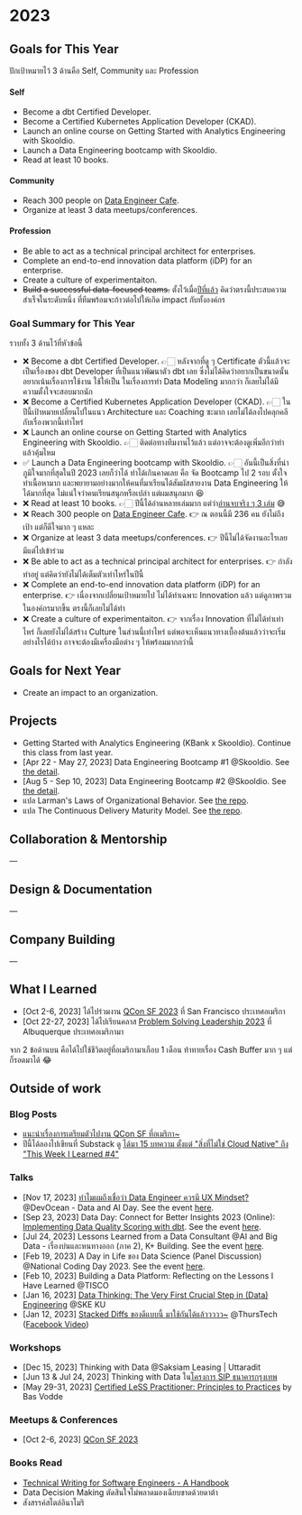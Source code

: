 # 2023

## Goals for This Year

ปักเป้าหมายไว้ 3 ด้านคือ Self, Community และ Profession

#### Self

* Become a dbt Certified Developer.
* Become a Certified Kubernetes Application Developer (CKAD).
* Launch an online course on Getting Started with Analytics Engineering with
  Skooldio.
* Launch a Data Engineering bootcamp with Skooldio.
* Read at least 10 books.

#### Community

* Reach 300 people on [Data Engineer Cafe](https://discuss.dataengineercafe.io/).
* Organize at least 3 data meetups/conferences.

#### Profession

* Be able to act as a technical principal architect for enterprises.
* Complete an end-to-end innovation data platform (iDP) for an enterprise.
* Create a culture of experimentaiton.
* ~~Build a successful data-focused teams.~~ ตั้งไว้เมื่อ[ปีที่แล้ว](./2022.md)
  คิดว่าตรงนี้ประสบความสำเร็จในระดับหนึ่ง ที่ทีมพร้อมจะก้าวต่อไปให้เกิด impact กับทั้งองค์กร

### Goal Summary for This Year

รวบทั้ง 3 ด้านไว้ที่หัวข้อนี้

* ❌ Become a dbt Certified Developer. 👉🏻 หลังจากที่ดู ๆ Certificate ตัวนี้แล้วจะเป็นเรื่องของ dbt Developer ที่เป็นแนวพัฒนาตัว dbt เลย ซึ่งไม่ได้คิดว่าอยากเป็นขนาดนั้น อยากเน้นเรื่องการใช้งาน ใช้ให้เป็น ในเรื่องการทำ Data Modeling มากกว่า ก็เลยไม่ได้มีความตั้งใจจะสอบมากนัก
* ❌ Become a Certified Kubernetes Application Developer (CKAD). 👉🏻 ในปีนี้เป้าหมายเปลี่ยนไปในแนว Architecture และ Coaching ซะมาก เลยไม่ได้ลงไปคลุกคลีกับเรื่องพวกนี้เท่าไหร่
* ❌ Launch an online course on Getting Started with Analytics Engineering with
  Skooldio. 👉🏻 ติดต่อทางทีมงานไว้แล้ว แต่อาจจะต้องดูเพิ่มอีกว่าทำแล้วคุ้มไหม
* ✅ Launch a Data Engineering bootcamp with Skooldio. 👉🏻 อันนี้เป็นสิ่งที่น่าภูมิใจมากที่สุดในปี 2023 เลยก็ว่าได้ ทำได้เกินคาดเลย คือ จัด Bootcamp ไป 2 รอบ ตั้งใจทำเนื้อหามาก และพยายามอย่างมากให้คนที่มาเรียนได้สัมผัสสายงาน Data Engineering ให้ได้มากที่สุด ไม่แน่ใจว่าคนเรียนสนุกหรือเปล่า แต่ผมสนุกมาก 😆
* ❌ Read at least 10 books. 👉🏻 ปีนี้ได้อ่านหลายเล่มมาก แต่ว่า[อ่านจบจริง ๆ 3 เล่ม](#books-read) 😅
* ❌ Reach 300 people on [Data Engineer Cafe](https://discuss.dataengineercafe.io/). 👉 ณ ตอนนี้มี 236 คน ยังไม่ถึงเป้า แต่ก็ดีใจมาก ๆ แหละ
* ❌ Organize at least 3 data meetups/conferences. 👉 ปีนี้ไม่ได้จัดงานอะไรเลย มีแต่ไปเข้าร่วม
* ❌ Be able to act as a technical principal architect for enterprises. 👉 กำลังทำอยู่ แต่คิดว่ายังไม่ได้เต็มตัวเท่าไหร่ในปีนี้
* ❌ Complete an end-to-end innovation data platform (iDP) for an enterprise. 👉 เนื่องจากเปลี่ยนเป้าหมายไป ไม่ได้ทำเฉพาะ Innovation แล้ว แต่ดูภาพรวมในองค์กรมากขึ้น ตรงนี้ก็เลยไม่ได้ทำ
* ❌ Create a culture of experimentaiton. 👉 จากเรื่อง Innovation ที่ไม่ได้ทำเท่าไหร่ ก็เลยยังไม่ได้สร้าง Culture ในส่วนนี้เท่าไหร่ แต่พอจะเห็นแนวทางเบื้องต้นแล้วว่าจะเริ่มอย่างไรได้บ้าง อาจจะต้องมีเครื่องมือต่าง ๆ ให้พร้อมมากกว่านี้

## Goals for Next Year

* Create an impact to an organization.

## Projects

* Getting Started with Analytics Engineering (KBank x Skooldio). Continue this
  class from last year.
* [Apr 22 - May 27, 2023] Data Engineering Bootcamp #1 @Skooldio. See [the
  detail](https://landing.skooldio.com/data-engineering-bootcamp).
* [Aug 5 - Sep 10, 2023] Data Engineering Bootcamp #2 @Skooldio. See [the
  detail](https://landing.skooldio.com/data-engineering-bootcamp).
* แปล Larman's Laws of Organizational Behavior. See [the
  repo](https://github.com/oddsteam/larmans-laws-th).
* แปล The Continuous Delivery Maturity Model. See [the
  repo](https://github.com/oddsteam/the-continuous-delivery-maturity-model-th).

## Collaboration & Mentorship

—

## Design & Documentation

—

## Company Building

—

## What I Learned

* [Oct 2-6, 2023] ได้ไปร่วมงาน [QCon SF 2023](https://qconsf.com/) ที่ San
  Francisco ประเทศอเมริกา
* [Oct 22-27, 2023] ได้ไปเรียนคลาส [Problem Solving Leadership
  2023](https://www.congruentchange.com/problem-solving-leadership/) ที่
  Albuquerque ประเทศอเมริกามา

จาก 2 ข้อด้านบน คือได้ไปใช้ชีวิตอยู่ที่อเมริกามาเกือบ 1 เดือน ท้าทายเรื่อง Cash Buffer มาก ๆ แต่ก็รอดมาได้ 😂

## Outside of work

### Blog Posts

* [แนะนำเรื่องการเตรียมตัวไปงาน QCon SF ที่อเมริกา~](https://medium.com/odds-team/%E0%B9%81%E0%B8%99%E0%B8%B0%E0%B8%99%E0%B8%B3%E0%B9%80%E0%B8%A3%E0%B8%B7%E0%B9%88%E0%B8%AD%E0%B8%87%E0%B8%81%E0%B8%B2%E0%B8%A3%E0%B9%80%E0%B8%95%E0%B8%A3%E0%B8%B5%E0%B8%A2%E0%B8%A1%E0%B8%95%E0%B8%B1%E0%B8%A7%E0%B9%84%E0%B8%9B%E0%B8%87%E0%B8%B2%E0%B8%99-qcon-sf-%E0%B8%97%E0%B8%B5%E0%B9%88%E0%B8%AD%E0%B9%80%E0%B8%A1%E0%B8%A3%E0%B8%B4%E0%B8%81%E0%B8%B2-76fd94b18ab0)
* ปีนี้ได้ลองไปเขียนที่ Substack ดู [ได้มา 15 บทความ ตั้งแต่ "สิ่งที่ไม่ใช่ Cloud Native" ถึง "This Week I Learned #4"](https://kanouivirach.substack.com/archive?sort=new)

### Talks

* [Nov 17, 2023] [ทำไมผมถึงเชื่อว่า Data Engineer ควรมี UX
  Mindset?](https://www.canva.com/design/DAFzuqhQ2oo/iW8Ld0YV0orkKz9DUOhdOg/edit?utm_content=DAFzuqhQ2oo&utm_campaign=designshare&utm_medium=link2&utm_source=sharebutton)
  @DevOcean - Data and AI Day. See the event
  [here](https://www.eventpop.me/e/16544).
* [Sep 23, 2023] Data Day: Connect for Better Insights 2023 (Online):
  [Implementing Data Quality Scoring with
  dbt](https://docs.google.com/presentation/d/18YgDC1N6pmoZ7rEzFLTi8J6NpW1eZbnJHhmVyIs9nxU/edit?usp=sharing).
  See the event
  [here](https://www.facebook.com/Gangconnecter/posts/pfbid02JVfuAqiGJVn9oZ621nh4Zapc3beUfFh6iWuUUerDs3P14D77TB84zw8VW1qhhpF6l).
* [Jul 24, 2023] Lessons Learned from a Data Consultant @AI and Big Data -
  เรื่องบ่นและหนทางออก (ภาค 2), K+ Building. See the event
  [here](https://www.facebook.com/DataScienceTh/posts/pfbid02vusgy63cmLDp9mQttspAq3BGEjut53ezgUWf93g7dKLs5PwYQWwuGCD8ax5EwNeQl).
* [Feb 19, 2023] A Day in Life ของ Data Science (Panel Discussion) @National
  Coding Day 2023. See the event
  [here](https://www.facebook.com/events/669304444927170).
* [Feb 10, 2023] Building a Data Platform: Reflecting on the Lessons I Have
  Learned @TISCO
* [Jan 16, 2023] [Data Thinking: The Very First Crucial Step in (Data)
  Engineering](https://docs.google.com/presentation/d/1ZKsrY6VNh42dNiu3jHVvIamaNvrZS2F3VnrwdsvTs0U/edit?usp=sharing)
  @SKE KU
* [Jan 12, 2023] [Stacked Diffs ของดีแบบนี้
  มาใช้กันได้แล้ววววว~](https://docs.google.com/presentation/d/1IBngJdtA-9AGmhCQMD7AhvH8yMywxXmtmirAWPc6ygQ/edit?usp=sharing)
  @ThursTech ([Facebook
  Video](https://www.facebook.com/thurstech.th/videos/1877397855958450))

### Workshops

* [Dec 15, 2023] Thinking with Data @Saksiam Leasing | Uttaradit
* [Jun 13 & Jul 24, 2023] Thinking with Data ใน[โครงการ SIP
  ธนาคารกรุงเทพ](https://www.bangkokbank.com/th-TH/About-Us/Student-Internship-Program)
* [May 29-31, 2023] [Certified LeSS Practitioner: Principles to
  Practices](https://less.works/occasions/certified-less-practitioner-bangkok-3633)
  by Bas Vodde

### Meetups & Conferences

* [Oct 2-6, 2023] [QCon SF 2023](https://qconsf.com/)

### Books Read

* [Technical Writing for Software Engineers - A
  Handbook](https://www.yieldcode.blog/book/technical-writing-for-software-engineers/)
* Data Decision Making ตัดสินใจไม่พลาดมองเฉียบขาดด้วยดาต้า
* สังสรรค์สไตล์อินาโมริ
